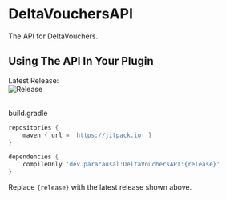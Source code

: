 # DeltaVouchersAPI
The API for DeltaVouchers.

## Using The API In Your Plugin
Latest Release:<br>
![Release](https://jitpack.io/v/dev.paracausal/DeltaVouchersAPI.svg)

<br>
build.gradle

```gradle
repositories {
    maven { url = 'https://jitpack.io' }
}

dependencies {
    compileOnly 'dev.paracausal:DeltaVouchersAPI:{release}'
}
```
Replace `{release}` with the latest release shown above.
